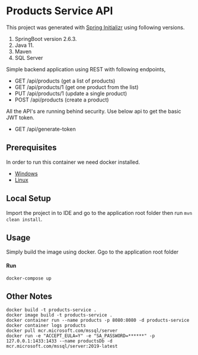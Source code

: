 # Products Service API

This project was generated with [Spring Initializr](https://start.spring.io/) using following versions.

1. SpringBoot version 2.6.3.
2. Java 11.
3. Maven
4. SQL Server

Simple backend application using REST with following endpoints,

- GET /api/products (get a list of products)
- GET /api/products/1 (get one product from the list)
- PUT /api/products/1 (update a single product)
- POST /api/products (create a product)

All the API's are running behind security. Use below api to get the basic JWT token.
- GET /api/generate-token

## Prerequisites
In order to run this container we need docker installed.

* [Windows](https://docs.docker.com/windows/started)
* [Linux](https://docs.docker.com/linux/started/)

## Local Setup
Import the project in to IDE and go to the application root folder then run `mvn clean install`.

## Usage

Simply build the image using docker. Ggo to the application root folder

#### Run

```shell
docker-compose up
```

## Other Notes

```shell
docker build -t products-service .
docker image build -t products-service .
docker container run --name products -p 8080:8080 -d products-service
docker container logs products
docker pull mcr.microsoft.com/mssql/server
docker run -e "ACCEPT_EULA=Y" -e "SA_PASSWORD=******" -p 127.0.0.1:1433:1433 --name productsDb -d mcr.microsoft.com/mssql/server:2019-latest
```
